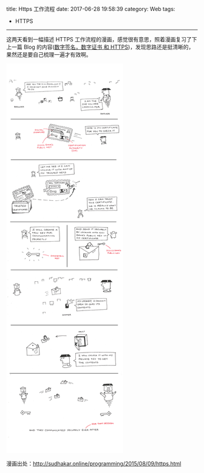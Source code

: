 title: Https 工作流程
date: 2017-06-28 19:58:39
category: Web
tags:
  - HTTPS
---

这两天看到一幅描述 HTTPS 工作流程的漫画，感觉很有意思，照着漫画复习了下上一篇 Blog 的内容([数字签名，数字证书 和 HTTPS](http://sanster.xyz/2017/04/24/%E6%95%B0%E5%AD%97%E8%AF%81%E4%B9%A6%EF%BC%8C%E6%95%B0%E5%AD%97%E7%AD%BE%E5%90%8D%E5%92%8Chttps/))，发现思路还是挺清晰的，果然还是要自己梳理一遍才有效啊。

![how-http-works](/images/how-https-works.jpg)

漫画出处：http://sudhakar.online/programming/2015/08/09/https.html

